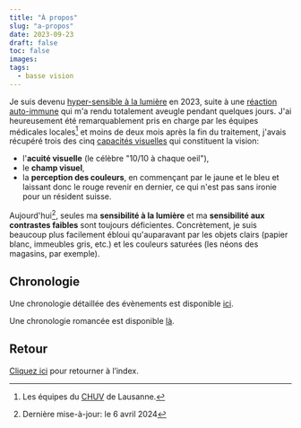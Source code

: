 ```yaml
---
title: "À propos"
slug: "a-propos"
date: 2023-09-23
draft: false
toc: false
images:
tags:
  - basse vision
---
```

Je suis devenu [hyper-sensible à la lumière](../adaptation/deficiences-visuelles#sensibilit%C3%A9-%C3%A0-la-lumi%C3%A8re-et-%C3%A0-l%C3%A9blouissement) en 2023, suite à une [réaction auto-immune](https://fr.wikipedia.org/wiki/Enc%C3%A9phalomy%C3%A9lite_aigu%C3%AB_diss%C3%A9min%C3%A9e) qui m'a rendu totalement aveugle pendant quelques jours. J'ai heureusement été remarquablement pris en charge par les équipes médicales locales[^1] et moins de deux mois après la fin du traitement, j'avais récupéré trois des cinq [capacités visuelles](../adaptation/deficiences-visuelles) qui constituent la vision:
* l'**acuité visuelle** (le célèbre "10/10 à chaque oeil"),
* le **champ visuel**,
* la **perception des couleurs**, en commençant par le jaune et le bleu et laissant donc le rouge revenir en dernier, ce qui n'est pas sans ironie pour un résident suisse.

Aujourd'hui[^2], seules ma **sensibilité à la lumière** et ma **sensibilité aux contrastes faibles** sont toujours déficientes. Concrètement, je suis beaucoup plus facilement ébloui qu'auparavant par les objets clairs (papier blanc, immeubles gris, etc.) et les couleurs saturées (les néons des magasins, par exemple).

## Chronologie
Une chronologie détaillée des évènements est disponible [ici](../chronologie-détaillée).

Une chronologie romancée est disponible [là](../chronologie-romancée).

## Retour
[Cliquez ici](..) pour retourner à l’index.

[^1]: Les équipes du [CHUV](https://fr.wikipedia.org/wiki/Centre_hospitalier_universitaire_vaudois) de Lausanne.
[^2]: Dernière mise-à-jour: le 6 avril 2024